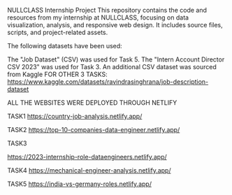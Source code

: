 NULLCLASS Internship Project
This repository contains the code and resources from my internship at NULLCLASS, focusing on data visualization, analysis, and responsive web design. It includes source files, scripts, and project-related assets.

The following datasets have been used:

The "Job Dataset" (CSV) was used for Task 5.
The "Intern Account Director CSV 2023" was used for Task 3.
An additional CSV dataset was sourced from Kaggle FOR OTHER 3 TASKS:  https://www.kaggle.com/datasets/ravindrasinghrana/job-description-dataset

ALL THE WEBSITES WERE DEPLOYED THROUGH NETLIFY

TASK1
https://country-job-analysis.netlify.app/

TASK2
https://top-10-companies-data-engineer.netlify.app/

TASK3

https://2023-internship-role-dataengineers.netlify.app/

TASK4
https://mechanical-engineer-analysis.netlify.app/

TASK5
https://india-vs-germany-roles.netlify.app/
